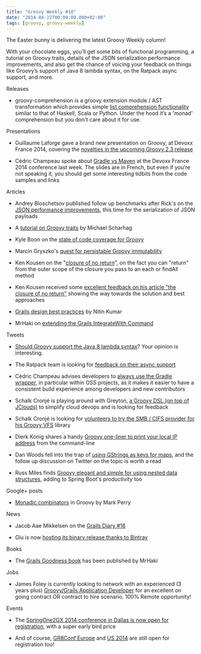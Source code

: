 ```yaml
---
title: "Groovy Weekly #18"
date: "2014-04-22T00:00:00.000+02:00"
tags: [groovy, groovy-weekly]
---
```


The Easter bunny is delivering the latest Groovy Weekly column!

  

With your chocolate eggs, you’ll get some bits of functional programming, a tutorial on Groovy traits, details of the JSON serialization performance improvements, and also get the chance of voicing your feedback on things like Groovy’s support of Java 8 lambda syntax, on the Ratpack async support, and more.

Releases

*   groovy-comprehension is a groovy extension module / AST transformation which provides simple [list comprehension functionality](https://github.com/uehaj/groovy-comprehension) similar to that of Haskell, Scala or Python. Under the hood it’s a 'monad' comprehension but you don't care about it for use.
    

Presentations

*   Guillaume Laforge gave a brand new presentation on Groovy, at Devoxx France 2014, covering the [novelties in the upcoming Groovy 2.3 release](https://speakerdeck.com/glaforge/groovy-in-2014-and-beyond-at-devoxx-france)
    
*   Cédric Champeau spoke about [Gradle vs Maven](https://twitter.com/CedricChampeau/status/457176735717785601) at the Devoxx France 2014 conference last week. The slides are in French, but even if you're not speaking it, you should get some interesting tidbits from the code samples and links
    

Articles

*   Andrey Bloschetsov published follow up benchmarks after Rick's on the [JSON performance improvements](https://github.com/bura/json-benchmarks), this time for the serialization of JSON payloads
    
*   A [tutorial on Groovy traits](http://www.mscharhag.com/2014/04/groovy-23-introduces-traits.html) by Michael Scharhag
    
*   Kyle Boon on the [state of code coverage for Groovy](http://kyleboon.org/blog/2014/04/17/code-coverage-with-groovy/)
    
*   Marcin Gryszko's [quest for persistable Groovy immutability](http://grysz.com/2014/04/22/quest-for-persistable-groovy-immutability/)
    
*   Ken Kousen on the "[closure of no return](http://kousenit.wordpress.com/2014/04/16/the-closure-of-no-return/)", on the fact you can "return" from the outer scope of the closure you pass to an each or findAll method
    
*   Ken Kousen received some [excellent feedback on his article "the closure of no return"](http://kousenit.wordpress.com/2014/04/18/responses-to-the-closure-of-no-return/) showing the way towards the solution and best approaches
    
*   [Grails design best practices](http://www.javacodegeeks.com/2013/04/grails-design-best-practices.html) by Nitin Kumar
    
*   MrHaki on [extending the Grails IntegrateWith Command](http://mrhaki.blogspot.fr/2014/04/grails-goodness-extending-integratewith.html)
    

Tweets

*   [Should Groovy support the Java 8 lambda syntax](https://twitter.com/ldaley/status/456705374775566337)? Your opinion is interesting.
    
*   The Ratpack team is looking for [feedback on their async support](https://twitter.com/ratpackweb/status/457122433128873984)
    
*   Cédric Champeau advises developers to [always use the Gradle wrapper](https://twitter.com/CedricChampeau/status/458548956025614336), in particular within OSS projects, as it makes it easier to have a consistent build experience among developers and new contributors
    
*   Schalk Cronjé is playing around with Greyton, [a Groovy DSL (on top of JClouds)](https://twitter.com/ysb33r/status/456189345075318785) to simplify cloud devops and is looking for feedback
    
*   Schalk Cronjé is looking for [volunteers to try the SMB / CIFS provider for his Groovy VFS](https://twitter.com/ysb33r/status/458558435869855744) library
    
*   Dierk König shares a handy [Groovy one-liner to print your local IP address](https://twitter.com/mittie/status/456189301202911232) from the command-line
    
*   Dan Woods fell into the trap of [using GStrings as keys for maps](https://twitter.com/danveloper/status/456708683527778305), and the follow up discussion on Twitter on the topic is worth a read
    
*   Russ Miles finds [Groovy elegant and simple for using nested data structures](https://twitter.com/russmiles/status/456767251572858880), adding to Spring Boot's productivity too
    

Google+ posts

*   [Monadic combinators](https://plus.google.com/103753917802203497881/posts/i2JE4WZa3A6) in Groovy by Mark Perry
    

News

*   Jacob Aae Mikkelsen on the [Grails Diary #16](http://grydeske.net/news/show/41)
    
*   Glu is now [hosting its binary release thanks to Bintray](https://twitter.com/glutweets/status/457587070886637568)
    

Books

*   The [Grails Goodness book](http://mrhaki.blogspot.fr/2014/04/grails-goodness-notebook-is-published.html) has been published by MrHaki
    

Jobs

*   James Foley is currently looking to network with an experienced (3 years plus) [Groovy/Grails Application Developer](http://sni-technology.jobs.net/job/Grails-Application-Developer/J3G74X69K69XRTS6QCQ/) for an excellent on going contract OR contract to hire scenario. 100% Remote opportunity!
    

Events

*   The [SpringOne2GX 2014 conference in Dallas is now open for registration](https://twitter.com/mewzherder/status/456510357482131456), with a super early bird price
    
*   And of course, [GR8Conf Europe](http://gr8conf.eu/) and [US 2014](http://gr8conf.us/) are still open for registration too!